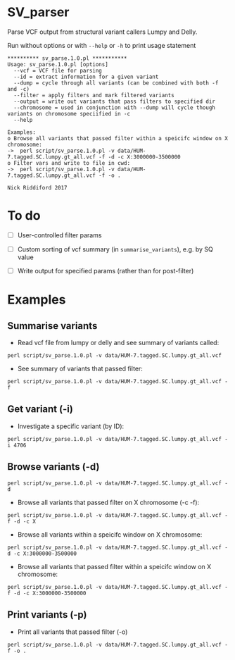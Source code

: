 # SV_parser

Parse VCF output from structural variant callers Lumpy and Delly.

Run without options or with `--help` or `-h` to print usage statement

```
********** sv_parse.1.0.pl ***********
Usage: sv_parse.1.0.pl [options]
  --vcf = VCF file for parsing
  --id = extract information for a given variant
  --dump = cycle through all variants (can be combined with both -f and -c)
  --filter = apply filters and mark filtered variants
  --output = write out variants that pass filters to specified dir
  --chromosome = used in conjunction with --dump will cycle though variants on chromosome speciified in -c
  --help

Examples:
o Browse all variants that passed filter within a speicifc window on X chromosome:
->  perl script/sv_parse.1.0.pl -v data/HUM-7.tagged.SC.lumpy.gt_all.vcf -f -d -c X:3000000-3500000
o Filter vars and write to file in cwd:
->  perl script/sv_parse.1.0.pl -v data/HUM-7.tagged.SC.lumpy.gt_all.vcf -f -o .

Nick Riddiford 2017
```

# To do
- [ ] User-controlled filter params 
- [ ] Custom sorting of vcf summary (in `summarise_variants`), e.g. by SQ value
- [ ] Write output for specified params (rather than for post-filter)


# Examples 


## Summarise variants

* Read vcf file from lumpy or delly and see summary of variants called: 

`perl script/sv_parse.1.0.pl -v data/HUM-7.tagged.SC.lumpy.gt_all.vcf`

* See summary of variants that passed filter: 

`perl script/sv_parse.1.0.pl -v data/HUM-7.tagged.SC.lumpy.gt_all.vcf -f`


## Get variant (-i)

* Investigate a specific variant (by ID):

`perl script/sv_parse.1.0.pl -v data/HUM-7.tagged.SC.lumpy.gt_all.vcf -i 4706`


## Browse variants (-d)

`perl script/sv_parse.1.0.pl -v data/HUM-7.tagged.SC.lumpy.gt_all.vcf -d`

* Browse all variants that passed filter on X chromosome (-c -f): 
 
`perl script/sv_parse.1.0.pl -v data/HUM-7.tagged.SC.lumpy.gt_all.vcf -f -d -c X`

* Browse all variants within a speicifc window on X chromosome: 

`perl script/sv_parse.1.0.pl -v data/HUM-7.tagged.SC.lumpy.gt_all.vcf -d -c X:3000000-3500000`

* Browse all variants that passed filter within a speicifc window on X chromosome: 

`perl script/sv_parse.1.0.pl -v data/HUM-7.tagged.SC.lumpy.gt_all.vcf -f -d -c X:3000000-3500000`


## Print variants (-p)

* Print all variants that passed filter (-o)

`perl script/sv_parse.1.0.pl -v data/HUM-7.tagged.SC.lumpy.gt_all.vcf -f -o .`